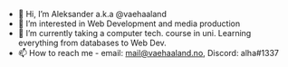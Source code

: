 - 👋 Hi, I’m Aleksander a.k.a @vaehaaland
- 👀 I’m interested in Web Development and media production
- 🌱 I’m currently taking a computer tech. course in uni. Learning everything from databases to Web Dev.
- 📫 How to reach me - email: mail@vaehaaland.no, Discord: alha#1337 

<!---
thealha/thealha is a ✨ special ✨ repository because its `README.md` (this file) appears on your GitHub profile.
You can click the Preview link to take a look at your changes.
--->
